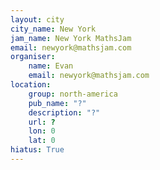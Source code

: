 ```yaml
---
layout: city                                           
city_name: New York                                                               
jam_name: New York MathsJam
email: newyork@mathsjam.com
organiser:
    name: Evan
    email: newyork@mathsjam.com
location:
    group: north-america
    pub_name: "?"
    description: "?"
    url: ?
    lon: 0
    lat: 0
hiatus: True
---
```


